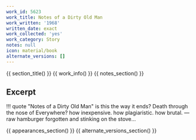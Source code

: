 ```yaml
---
work_id: 5623
work_title: Notes of a Dirty Old Man
work_written: '1968'
written_date: exact
work_collected: 'yes'
work_category: Story
notes: null
icon: material/book
alternate_versions: []
---
```


{{ section_title() }}
{{ work_info() }}
{{ notes_section() }}
## Excerpt
!!! quote "Notes of a Dirty Old Man"
    is this the way it ends? Death through the nose of Everywhere? how inexpensive. how plagiaristic. how brutal. —raw hamburger forgotten and stinking on the stove...

{{ appearances_section() }}
{{ alternate_versions_section() }}